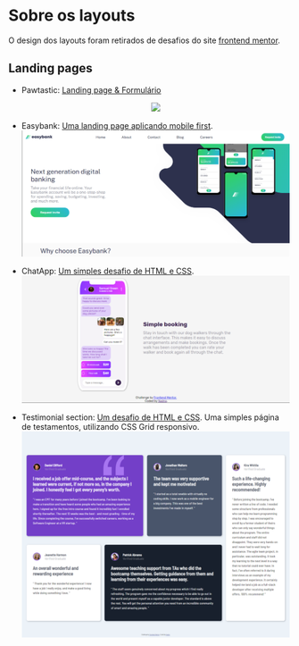 # Sobre os layouts

O design dos layouts foram retirados de desafios do site [frontend mentor](https://www.frontendmentor.io/challenges 'Frontend mentor challenges').

## Landing pages

- Pawtastic: [Landing page & Formulário](https://github.com/Nadno/Pawtastic 'Pawtastic')
  <p align="center"><img src="https://media.giphy.com/media/hJKgptxoBEQuXh1vPC/giphy.gif" /></p>

- Easybank: [Uma landing page aplicando mobile first](/layouts/easybank-landing-page 'Easybank').
  ![](/layouts/easybank-landing-page/desktop.png)

- ChatApp: [Um simples desafio de HTML e CSS](/layouts/chat-app-css 'ChatApp').
  ![](/layouts/chat-app-css/desktop.png)

- Testimonial section: [Um desafio de HTML e CSS](/layouts/testimonials-section 'testimonial section').
  Uma simples página de testamentos, utilizando CSS Grid responsivo.
  ![](/layouts/testimonials-section/desktop.png)
